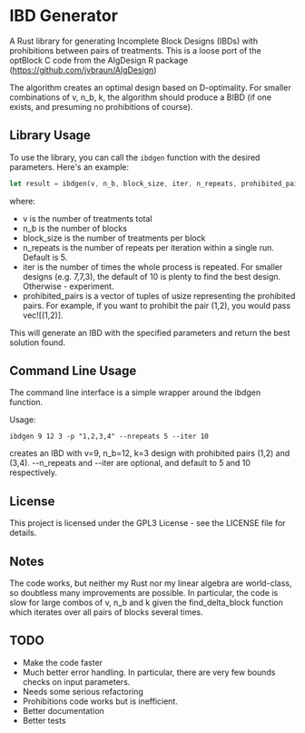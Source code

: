 # IBD Generator

A Rust library for generating Incomplete Block Designs (IBDs) with prohibitions between pairs of treatments. This is a loose port of the optBlock C code from the AlgDesign R package (https://github.com/jvbraun/AlgDesign)

The algorithm creates an optimal design based on D-optimality. For smaller combinations of v, n_b, k, the algorithm should produce a BIBD (if one exists, and presuming no prohibitions of course).

## Library Usage

To use the library, you can call the `ibdgen` function with the desired parameters. Here's an example:

```rust
let result = ibdgen(v, n_b, block_size, iter, n_repeats, prohibited_pairs);
```
where:
- v is the number of treatments total
- n_b is the number of blocks
- block_size is the number of treatments per block
- n_repeats is the number of repeats per iteration within a single run. Default is 5.
- iter is the number of times the whole process is repeated. For smaller designs (e.g. 7,7,3), the default of 10 is plenty to find the best design. Otherwise - experiment.
- prohibited_pairs is a vector of tuples of usize representing the prohibited pairs. For example, if you want to prohibit the pair (1,2), you would pass vec![(1,2)].

This will generate an IBD with the specified parameters and return the best solution found.

## Command Line Usage
The command line interface is a simple wrapper around the ibdgen function. 

Usage:
```
ibdgen 9 12 3 -p "1,2,3,4" --nrepeats 5 --iter 10 
```
creates an IBD with v=9, n_b=12, k=3 design with prohibited pairs (1,2) and (3,4). --n_repeats and --iter are optional, and default to 5 and 10 respectively.

## License
This project is licensed under the GPL3 License - see the LICENSE file for details.

## Notes
The code works, but neither my Rust nor my linear algebra are world-class, so doubtless many improvements are possible. In particular, the code is slow for large combos of v, n_b and k given the find_delta_block function which iterates over all pairs of blocks several times.

## TODO
- Make the code faster
- Much better error handling. In particular, there are very few bounds checks on input parameters.
- Needs some serious refactoring
- Prohibitions code works but is inefficient.
- Better documentation
- Better tests
